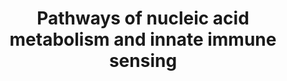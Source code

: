 ---
annotations:
- id: PW:0000292
  parent: regulatory pathway
  type: Pathway Ontology
  value: altered DNA repair pathway
- id: PW:0000819
  parent: signaling pathway
  type: Pathway Ontology
  value: signaling pathway in the innate immune response
authors:
- DeSl
- MaintBot
- Laurent
- Egonw
- Eweitz
citedin:
- link: PMC9537444
  title: Bioinformatics and systems-biology analysis to determine the effects of Coronavirus
    disease 2019 on patients with allergic asthma (2022)
- link: 10.1159/000535120
  title: Human Monocytes Exposed to SARS-CoV-2 Display Features of Innate Immune Memory
    Producing High Levels of CXCL10 upon Restimulation (2023)
- link: PMC12323659
  title: Decoding the transcriptome from bulk RNA of infection-naïve versus imprinted
    patients with SARS-CoV-2 Omicron B.1.1.529 (2025)
communities:
- IEM
- MetaKids
description: Cytosolic DNA and RNA can lead to innate immune sensing via three paths.
  DNA is sensed by cGAS, which activates STING. RNA is sensed by MDA5 and RIG-I, which
  activates MAVS. An activation of STING or MAVS lead to phosphorylation of IFR3,
  which triggers innate immune responses.  This pathway was inspired by Chapter 14
  of the 5th edition of the book of Blau.
last-edited: 2024-12-21
ndex: 8f6064d1-8b6c-11eb-9e72-0ac135e8bacf
organisms:
- Homo sapiens
redirect_from:
- /index.php/Pathway:WP4705
- /instance/WP4705
- /instance/WP4705_r136158
revision: r136158
schema-jsonld:
- '@context': https://schema.org/
  '@id': https://wikipathways.github.io/pathways/WP4705.html
  '@type': Dataset
  creator:
    '@type': Organization
    name: WikiPathways
  description: Cytosolic DNA and RNA can lead to innate immune sensing via three paths.
    DNA is sensed by cGAS, which activates STING. RNA is sensed by MDA5 and RIG-I,
    which activates MAVS. An activation of STING or MAVS lead to phosphorylation of
    IFR3, which triggers innate immune responses.  This pathway was inspired by Chapter
    14 of the 5th edition of the book of Blau.
  keywords:
  - ADAR
  - Adenosine
  - DDX58
  - IFIH1
  - IFNB
  - IRF3
  - ISGs
  - Inosine
  - MAVS
  - MDA5
  - OAS1
  - RIG-I
  - RNase H2subunit A
  - RNase H2subunit B
  - RNase H2subunit C
  - RNase L
  - RNase T2
  - SAMHD1
  - STING
  - TMEM173
  - TREX1
  - cGAS
  - dN
  - dNTP pools
  license: CC0
  name: Pathways of nucleic acid metabolism and innate immune sensing
seo: CreativeWork
title: Pathways of nucleic acid metabolism and innate immune sensing
wpid: WP4705
---